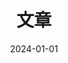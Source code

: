 ---
title: "文章"
date: 2024-01-01
layout: "archives"
slug: "archives"
menu:
    main:
        weight: -70
        params: 
            icon: archives
            newTab: true
---